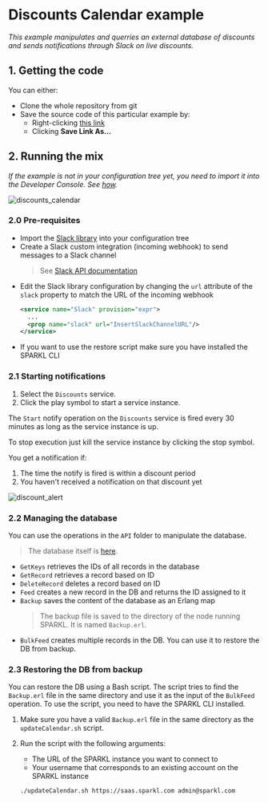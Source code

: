 # Discounts Calendar example
_This example manipulates and querries an external database of discounts and sends notifications through Slack on live discounts._

## 1. Getting the code
You can either:
* Clone the whole repository from git
* Save the source code of this particular example by:
    * Right-clicking [this link](https://raw.githubusercontent.com/sparkl/examples/master/Examples/Discounts/DiscountsCalendar.xml)
    * Clicking **Save Link As...**

## 2. Running the mix
_If the example is not in your configuration tree yet, you need to import it into the Developer Console. See [how](https://github.com/sparkl/examples#use_examples)._

![discounts_calendar](https://cloud.githubusercontent.com/assets/17043451/26110306/db806d6a-3a49-11e7-95e6-25b1f4afa698.png)

### 2.0 Pre-requisites
* Import the [Slack library](https://github.com/sparkl/examples/tree/master/Library/lib_slack) into your configuration tree
* Create a Slack custom integration (incoming webhook) to send messages to a Slack channel
   > See [Slack API documentation](https://api.slack.com/)
* Edit the Slack library configuration by changing the `url` attribute of the `slack` property to match the URL of the incoming webhook 
  ```xml
  <service name="Slack" provision="expr">
    ...
    <prop name="slack" url="InsertSlackChannelURL"/>
  </service>  
  ```
* If you want to use the restore script make sure you have installed the SPARKL CLI  

### 2.1 Starting notifications
1. Select the `Discounts` service.
2. Click the play symbol to start a service instance.

The `Start` notify operation on the `Discounts` service is fired every 30 minutes as long as the service instance is up.

To stop execution just kill the service instance by clicking the stop symbol. 

You get a notification if:
1. The time the notify is fired is within a discount period
2. You haven't received a notification on that discount yet

![discount_alert](https://cloud.githubusercontent.com/assets/17043451/26110594/b3a65240-3a4a-11e7-97f3-b3409d2894e8.png)

### 2.2 Managing the database
You can use the operations in the `API` folder to manipulate the database.
> The database itself is [here](https://console.firebase.google.com/u/0/project/discounts-4bb20/database/data/).
* `GetKeys` retrieves the IDs of all records in the database
* `GetRecord` retrieves a record based on ID
* `DeleteRecord` deletes a record based on ID
* `Feed` creates a new record in the DB and returns the ID assigned to it
* `Backup` saves the content of the database as an Erlang map
  > The backup file is saved to the directory of the node running SPARKL. It is named `Backup.erl`.
* `BulkFeed` creates multiple records in the DB. You can use it to restore the DB from backup.

### 2.3 Restoring the DB from backup
You can restore the DB using a Bash script. The script tries to find the `Backup.erl` file in the same directory and use it as the input of the `BulkFeed` operation. To use the script, you need to have the SPARKL CLI installed.
1. Make sure you have a valid `Backup.erl` file in the same directory as the `updateCalendar.sh` script.
2. Run the script with the following arguments:
   * The URL of the SPARKL instance you want to connect to
   * Your username that corresponds to an existing account on the SPARKL instance
   
   ```bash
   ./updateCalendar.sh https://saas.sparkl.com admin@sparkl.com
   ```




